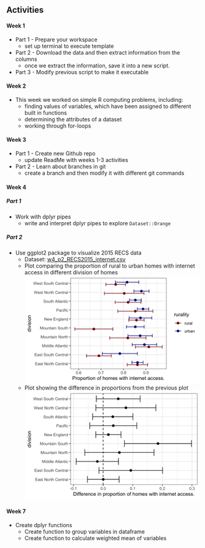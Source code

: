 ## Activities
#### Week 1 
* Part 1 - Prepare your workspace 
  + set up terminal to execute template 
* Part 2 - Download the data and then extract information from the columns 
  + once we extract the information, save it into a new script.
* Part 3 - Modify previous script to make it executable 
#### Week 2 
* This week we worked on simple R computing problems, including: 
  + finding values of variables, which have been assigned to different built in functions 
  + determining the attributes of a dataset 
  + working through for-loops
#### Week 3 
* Part 1 - Create new Github repo 
  + update ReadMe with weeks 1-3 activities 
* Part 2 - Learn about branches in git 
  + create a branch and then modify it with different git commands
#### Week 4 
##### Part 1
* Work with dplyr pipes 
  + write and interpret dplyr pipes to explore ` Dataset::Orange ` 
##### Part 2
* Use ggplot2 package to visualize 2015 RECS data 
  + Dataset: [w4_p2_RECS2015_internet.csv](https://github.com/jbhender/Stats506_F20/blob/master/activities/week4/w4_p2_RECS2015_internet.csv)
  + Plot comparing the proportion of rural to urban homes with internet access in different division of homes 
  ![q1](week4/plot1w4.png)
  + Plot showing the difference in proportions from the previous plot 
  ![q2](week4/plot2w4.png)  
#### Week 7 
* Create dplyr functions 
  + Create function to group variables in dataframe
  + Create function to calculate weighted mean of variables
